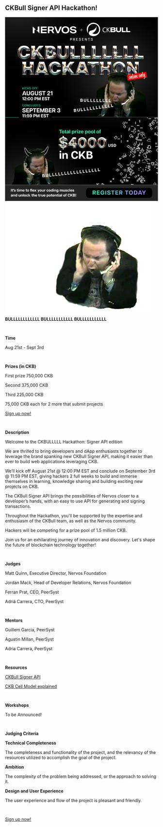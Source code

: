 ## CKBull Signer API Hackathon!
![alt_text](images/image2.png "image_tooltip")
![alt_text](images/image1.png "image_tooltip")


**BULLLLLLLLLLLL
BULLLLLLLLLLL
BULLLLLLLLLLL**

<br>

**Time**

Aug 21st - Sept 3rd

<br>

**Prizes (in CKB)**

First prize 750,000 CKB

Second 375,000 CKB

Third 225,000 CKB

75,000 CKB each for 2 more that submit projects


[Sign up now!](https://docs.google.com/forms/d/1nCK7_ig6WjvK96C9yWewuvJjc-vuKahPlbLI_lmKSTs/edit#responses)

<br>

**Description**

Welcome to the CKBULLLLL Hackathon: Signer API edition

We are thrilled to bring developers and dApp enthusiasts together to leverage the brand spanking new CKBull Signer API, making it easier than ever to build web applications leveraging CKB. 

We’ll kick off August 21st  @ 12:00 PM EST and conclude on September 3rd  @ 11:59 PM EST, giving hackers 2 full weeks to build and immerse themselves in learning, knowledge sharing and building exciting new projects on CKB. 

The CKBull Signer API brings the possibilities of Nervos closer to a developer’s hands, with an easy to use API for generating and signing transactions.

Throughout the Hackathon, you'll be supported by the expertise and enthusiasm of the CKBull team, as well as the Nervos community. 

Hackers will be competing for a prize pool of 1.5 million CKB.  

Join us for an exhilarating journey of innovation and discovery. Let's shape the future of blockchain technology together!

<br>


**Judges**

Matt Quinn, Executive Director, Nervos Foundation

Jordan Mack, Head of Developer Relations, Nervos Foundation

Ferran Prat, CEO, PeerSyst

Adriá Carrera, CTO, PeerSyst

<br>

**Mentors**

Guillem Garcia, PeerSyst

Agustin Millan, PeerSyst

Adria Carrera, PeerSyst

<br>

**Resources**

[CKBull Signer API](https://docs.ckbull.app/)

[CKB Cell Model explained](https://docs.nervos.org/docs/basics/concepts/cell-model/)

<br>

**Workshops**

To be Announced!

<br>

**Judging Criteria**

**Technical Completeness**

The completeness and functionality of the project, and the relevancy of the resources utilized to accomplish the goal of the project.

**Ambition**

The complexity of the problem being addressed, or the approach to solving it.

**Design and User Experience**

The user experience and flow of the project is pleasant and friendly.

<br>

[Sign up now!](https://docs.google.com/forms/d/1nCK7_ig6WjvK96C9yWewuvJjc-vuKahPlbLI_lmKSTs/edit#responses)
